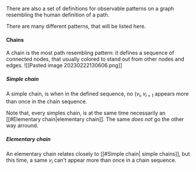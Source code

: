 There are also a set of definitions for observable patterns on a graph resembling the human definition of a path.

There are many different patterns, that will be listed here.

#### Chains
A chain is the most path resembling pattern: it defines a sequence of connected nodes, that usually colored to stand out from other nodes and edges.
![[Pasted image 20230222130606.png]]

##### Simple chain
A simple chain, is when in the defined sequence, no $(v_i, v_{i + 1}$ appears more than once in the chain sequence.

Note that, every simples chain, is at the same time necessarily an [[#Elementary chain|elementary chain]]. The same *does not* go the other way arround. 

##### Elementary chain
An elementary chain relates closely to [[#Simple chain| simple chains]], but this time, a same $v_i$ can't appear more than once in a chain sequence.